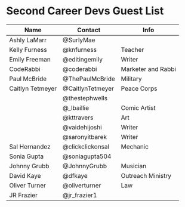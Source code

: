# Second Career Devs Guest List

| Name | Contact | Info |
|---|---|---|
| Ashly LaMarr | @SurlyMae | |
| Kelly Furness | @knfurness | Teacher |
| Emily Freeman | @editingemily | Writer |
| CodeRabbi | @coderabbi | Marketer and Rabbi |
| Paul McBride | @ThePaulMcBride | Military |
| Caitlyn Tetmeyer | @CaitlynTetmeyer | Peace Corps |
| | @thestephwells | |
| | @_lbaillie | Comic Artist |
| | @kttravers | Art |
| | @vaidehijoshi | Writer |
| | @saronyitbarek | Writer |
| Sal Hernandez | @clickclickonsal | Mechanic |
| Sonia Gupta | @soniagupta504 | |
| Johnny Grubb | @JohnnyGrubb | Musician |
| David Kaye | @dfkaye | Outreach Ministry |
| Oliver Turner | @oliverturner | Law |
| JR Frazier | @jr_frazier1 | |

